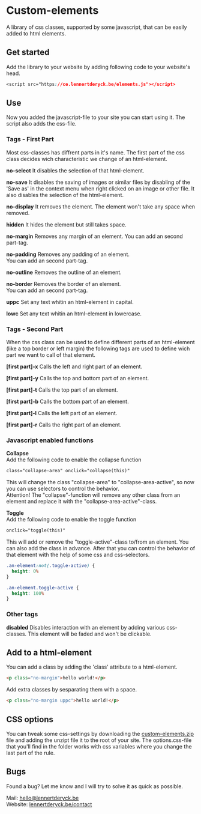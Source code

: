 # Custom-elements
A library of css classes, supported by some javascript, that can be easily added to html elements.

## Get started
Add the library to your website by adding following code to your website's head.
```css
<script src="https://ce.lennertderyck.be/elements.js"></script>
```
## Use
Now you added the javascript-file to your site you can start using it. The script also adds the css-file.

### Tags - First Part
Most css-classes has diffrent parts in it's name.
The first part of the css class decides wich characteristic we change of an html-element.

**no-select** It disables the selection of that html-element.

**no-save** It disables the saving of images or similar files by disabling of the 'Save as' in the context menu when right clicked on an image or other file. It also disables the selection of the html-element.

**no-display** It removes the element. The element won't take any space when removed.

**hidden** It hides the element but still takes space.

**no-margin** Removes any margin of an element.
You can add an second part-tag.

**no-padding** Removes any padding of an element.<br>
You can add an second part-tag.

**no-outline** Removes the outline of an element.

**no-border** Removes the border of an element.<br>
You can add an second part-tag.

**uppc** Set any text whitin an html-element in capital.

**lowc** Set any text whitin an html-element in lowercase.

### Tags - Second Part
When the css class can be used to define different parts of an html-element (like a top border or left margin) the following tags are used to define wich part we want to call of that element.

**[first part]-x**
Calls the left and right part of an element.

**[first part]-y**
Calls the top and bottom part of an element.

**[first part]-t**
Calls the top part of an element.

**[first part]-b**
Calls the bottom part of an element.

**[first part]-l**
Calls the left part of an element.

**[first part]-r**
Calls the right part of an element.

### Javascript enabled functions
**Collapse**<br>
Add the following code to enable the collapse function
```html
class="collapse-area" onclick="collapse(this)"
```
This will change the class "collapse-area" to "collapse-area-active", so now you can use selectors to control the behavior.
<br>Attention! The "collapse"-function will remove any other class from an element and replace it with the "collapse-area-active"-class.

**Toggle**<br>
Add the following code to enable the toggle function
```html
onclick="toggle(this)"
```
This will add or remove the "toggle-active"-class to/from an element. You can also add the class in advance.
After that you can control the behavior of that element with the help of some css and css-selectors.

```css
.an-element:not(.toggle-active) {
  height: 0%
}

.an-element.toggle-active {
  height: 100%
}
```

### Other tags
**disabled** Disables interaction with an element by adding various css-classes. This element will be faded and won't be clickable.

## Add to a html-element
You can add a class by adding the 'class' attribute to a html-element.
```html
<p class="no-margin">hello world!</p>
```


Add extra classes by sesparating them with a space.
```html
<p class="no-margin uppc">hello world!</p>
```


## CSS options
You can tweak some css-settings by downloading the <a href="https://lennertderyck.github.io/custom-elements/custom-elements/custom-elements.zip" download>custom-elements.zip</a> file and adding the unzipt file it to the root of your site.
The options.css-file that you'll find in the folder works with css variables where you change the last part of the rule.

## Bugs
Found a bug? Let me know and I will try to solve it as quick as possible.

Mail: <a href="mailto:hello@lennertderyck.be?subject=Custom elements - Bug">hello@lennertderyck.be</a><br>
Website: <a href="https://lennertderyck.be/contact" rel="noopener" target="_blank">lennertderyck.be/contact</a>

